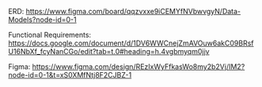 ERD:
https://www.figma.com/board/qqzvxxe9iCEMYfNVbwvgyN/Data-Models?node-id=0-1

Functional Requirements:
https://docs.google.com/document/d/1DV6WWCnejZmAVOuw6akC09BRsfU16NbXf_fcyNanCGo/edit?tab=t.0#heading=h.4vgbmyqm0jjv

Figma:
https://www.figma.com/design/REzIxWyFfkasWo8my2b2Vj/IM2?node-id=0-1&t=xS0XMfNtj8F2CJBZ-1    